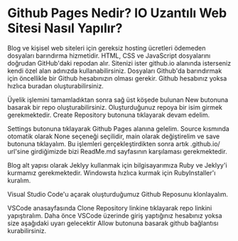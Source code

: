 # Github Pages Nedir? IO Uzantılı Web Sitesi Nasıl Yapılır? 

Blog ve kişisel web siteleri için gereksiz hosting ücretleri ödemeden dosyaları barındırma hizmetidir. HTML, CSS ve JavaScript dosyalarını doğrudan GitHub'daki repodan alır. Sitenizi ister github.io alanında isterseniz kendi özel alan adınızda kullanabilirsiniz. Dosyaları Github'da barındırmak için öncellikle bir Github hesabınızın olması gerekir. Github hesabınız yoksa hızlıca buradan oluşturabilirsiniz. 

Üyelik işlemini tamamladıktan sonra sağ üst köşede bulunan New butonuna basarak bir repo oluşturabilirsiniz. Oluşturduğunuz repoya bir isim girmek gerekmektedir. Create Repository butonuna tıklayarak devam edelim. 

Settings butonuna tıklayarak Github Pages alanına gelelim. Source kısmında otomatik olarak None seçeneği seçilidir, main olarak değiştirelim ve save butonuna tıklayalım. 
Bu işlemleri gerçekleştirdikten sonra artık <username>.github.io/<repo-name> url'sine girdiğimizde bizi ReadMe.md sayfasının karşılaması gerekmektedir. 

Blog alt yapısı olarak Jeklyy kullanmak için bilgisayarımıza Ruby ve Jeklyy'i kurmamız gerekmektedir. Windowsta hızlıca kurmak için RubyInstaller'ı kuralım. 


Visual Studio Code'u açarak oluşturduğumuz Github Reposunu klonlayalım.

VSCode anasayfasında Clone Repository linkine tıklayarak repo linkini yapıştıralım. Daha önce VSCode üzerinde giriş yaptığınız hesabınız yoksa size aşağıdaki uyarı gelecektir Allow butonuna basarak github bağlantısı kurabilirsiniz. 




